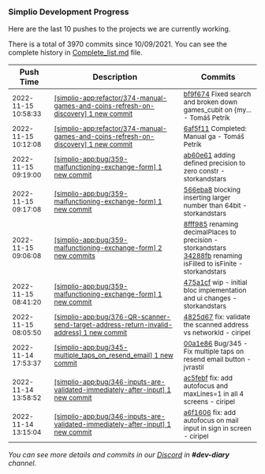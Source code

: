 
### Simplio Development Progress

Here are the last 10 pushes to the projects we are currently working.

There is a total of 3970 commits since 10/09/2021. You can see the complete history in
 [Complete_list.md](Complete_list.md) file.

| Push Time | Description | Commits |
| --- | --- | --- |
| <sub>2022-11-15 10:58:33</sub> | <sub>[[simplio-app:refactor/374\-manual\-games\-and\-coins\-refresh\-on\-discovery] 1 new commit](https://github.com/SimplioOfficial/simplio-app/commit/bf9f674f1a09de5fec9ff1e85725273f081bfc81)</sub> | <sub>[bf9f674](https://github.com/SimplioOfficial/simplio-app/commit/bf9f674f1a09de5fec9ff1e85725273f081bfc81) Fixed search and broken down games_cubit on {my... - Tomáš Petrík</sub> |
| <sub>2022-11-15 10:12:08</sub> | <sub>[[simplio-app:refactor/374\-manual\-games\-and\-coins\-refresh\-on\-discovery] 1 new commit](https://github.com/SimplioOfficial/simplio-app/commit/6af5f110c7ffbb26ecdb338efd10d2a9f8bc2dd3)</sub> | <sub>[6af5f11](https://github.com/SimplioOfficial/simplio-app/commit/6af5f110c7ffbb26ecdb338efd10d2a9f8bc2dd3) Completed: Manual ga - Tomáš Petrík</sub> |
| <sub>2022-11-15 09:19:00</sub> | <sub>[[simplio-app:bug/359\-malfunctioning\-exchange\-form] 1 new commit](https://github.com/SimplioOfficial/simplio-app/commit/ab60e6184d6d7197bfc5563238c92df09cb6c45d)</sub> | <sub>[ab60e61](https://github.com/SimplioOfficial/simplio-app/commit/ab60e6184d6d7197bfc5563238c92df09cb6c45d) adding defined precision to zero constr - storkandstars</sub> |
| <sub>2022-11-15 09:17:08</sub> | <sub>[[simplio-app:bug/359\-malfunctioning\-exchange\-form] 1 new commit](https://github.com/SimplioOfficial/simplio-app/commit/566eba8c6ca7f9eb0c6be8e9c822e9ccf3863ef2)</sub> | <sub>[566eba8](https://github.com/SimplioOfficial/simplio-app/commit/566eba8c6ca7f9eb0c6be8e9c822e9ccf3863ef2) blocking inserting larger number than 64bit - storkandstars</sub> |
| <sub>2022-11-15 09:06:08</sub> | <sub>[[simplio-app:bug/359\-malfunctioning\-exchange\-form] 2 new commits](https://github.com/SimplioOfficial/simplio-app/compare/475a1cff8edf...34288fb96cec)</sub> | <sub>[8fff985](https://github.com/SimplioOfficial/simplio-app/commit/8fff98598a5331fde3e3f65ea94bce4f41b344f1) renaming decimalPlaces to precision - storkandstars<br>[34288fb](https://github.com/SimplioOfficial/simplio-app/commit/34288fb96cec9d380b94c81f95fc89a1ffc75d2b) renaming isFilled to isFinite - storkandstars</sub> |
| <sub>2022-11-15 08:41:20</sub> | <sub>[[simplio-app:bug/359\-malfunctioning\-exchange\-form] 1 new commit](https://github.com/SimplioOfficial/simplio-app/commit/475a1cff8edf94dc8bd020af433fd4bd87620ac3)</sub> | <sub>[475a1cf](https://github.com/SimplioOfficial/simplio-app/commit/475a1cff8edf94dc8bd020af433fd4bd87620ac3) wip - initial bloc implementation and ui changes - storkandstars</sub> |
| <sub>2022-11-15 08:05:50</sub> | <sub>[[simplio-app:bug/376\-QR\-scanner\-send\-target\-address\-return\-invalid\-address] 1 new commit](https://github.com/SimplioOfficial/simplio-app/commit/4825d67b3b712d7be212d9b024953be2212dbaf6)</sub> | <sub>[4825d67](https://github.com/SimplioOfficial/simplio-app/commit/4825d67b3b712d7be212d9b024953be2212dbaf6) fix: validate the scanned address vs networkId - ciripel</sub> |
| <sub>2022-11-14 17:53:37</sub> | <sub>[[simplio-app:bug/345\-multiple\_taps\_on\_resend\_email] 1 new commit](https://github.com/SimplioOfficial/simplio-app/commit/00a1e86a5640f780c962c7e3f14a402f05889738)</sub> | <sub>[00a1e86](https://github.com/SimplioOfficial/simplio-app/commit/00a1e86a5640f780c962c7e3f14a402f05889738) Bug/345 - Fix multiple taps on resend email button - jvrastil</sub> |
| <sub>2022-11-14 13:58:52</sub> | <sub>[[simplio-app:bug/346\-inputs\-are\-validated\-immediately\-after\-input] 1 new commit](https://github.com/SimplioOfficial/simplio-app/commit/ac5febfd4e9367e52bcdf2fb87039da6c22ab1f2)</sub> | <sub>[ac5febf](https://github.com/SimplioOfficial/simplio-app/commit/ac5febfd4e9367e52bcdf2fb87039da6c22ab1f2) fix: add autofocus and maxLines=1 in all 4 screens - ciripel</sub> |
| <sub>2022-11-14 13:15:04</sub> | <sub>[[simplio-app:bug/346\-inputs\-are\-validated\-immediately\-after\-input] 1 new commit](https://github.com/SimplioOfficial/simplio-app/commit/a6f16064e6bf074d9d7a0669403f28c638d6d7ac)</sub> | <sub>[a6f1606](https://github.com/SimplioOfficial/simplio-app/commit/a6f16064e6bf074d9d7a0669403f28c638d6d7ac) fix: add autofocus on mail input in sign in screen - ciripel</sub> |

_You can see more details and commits in our [Discord](https://discord.gg/aKhjuwZmdP) in **#dev-diary** channel._
